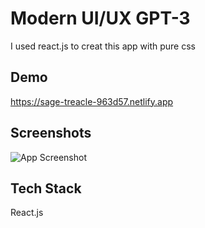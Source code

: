 
# Modern UI/UX GPT-3


I used react.js to creat this app with pure css


## Demo


 https://sage-treacle-963d57.netlify.app
## Screenshots

![App Screenshot](https://camo.githubusercontent.com/fb037e90eb92f3f53e79f2f0fdada922a8e6f3664140710f0c3691a808b675b6/68747470733a2f2f692e6962622e636f2f5452354c57397a2f696d6167652e706e67)


## Tech Stack

 React.js





